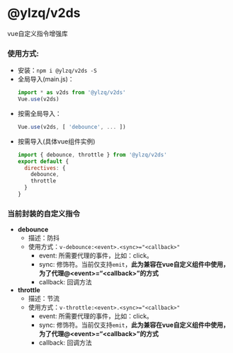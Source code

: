 # @ylzq/v2ds
vue自定义指令增强库

### 使用方式: 
- 安装：`npm i @ylzq/v2ds -S`
- 全局导入(main.js)：
  ```js
  import * as v2ds from '@ylzq/v2ds'
  Vue.use(v2ds)
  ```
- 按需全局导入：
  ```js
  Vue.use(v2ds, [ 'debounce', ... ])
  ```
- 按需导入(具体vue组件实例)
  ```js
  import { debounce, throttle } from '@ylzq/v2ds'
  export default {
    directives: {
      debounce,
      throttle
    }
  }
  ```
### 当前封装的自定义指令
- **debounce**
  - 描述：防抖
  - 使用方式：`v-debounce:<event>.<sync>="<callback>"`
    - event: 所需要代理的事件，比如：click。
    - sync: 修饰符。当前仅支持`emit`，**此为兼容在vue自定义组件中使用，为了代理@\<event\>=“\<callback\>”的方式**
    - callback: 回调方法
- **throttle**
  - 描述：节流
  - 使用方式：`v-throttle:<event>.<sync>="<callback>"`
    - event: 所需要代理的事件，比如：click。
    - sync: 修饰符。当前仅支持`emit`，**此为兼容在vue自定义组件中使用，为了代理@\<event\>=“\<callback\>”的方式**
    - callback: 回调方法
